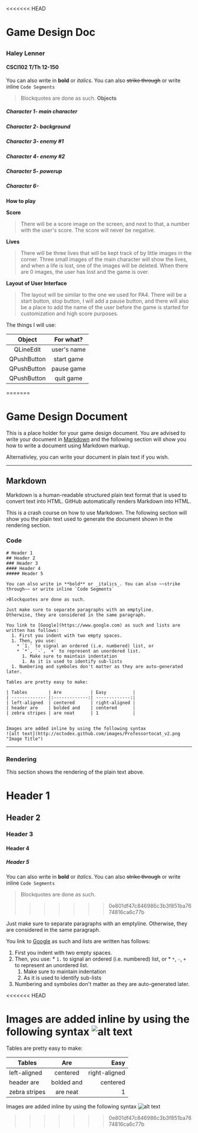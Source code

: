 <<<<<<< HEAD
# Game Design Doc
## 
### Haley Lenner
#### CSCI102 T/Th 12-150

You can also write in **bold** or _italics_. You can also ~~strike through~~ or write inline `Code Segments`

>Blockquotes are done as such.
**Objects**
##### Character 1- main character

##### Character 2- background

##### Character 3- enemy #1

##### Character 4- enemy #2

##### Character 5- powerup

##### Character 6- 

**How to play**

**Score**
>There will be a score image on the screen, and next to that, a number with the user's score.
>The score will never be negative.

**Lives**
>There will be three lives that will be kept track of by little images in the corner. Three
>small images of the main character will show the lives, and when a life is lost, one of the
> images will be deleted. When there are 0 images, the user has lost and the game is over.

**Layout of User Interface**
>The layout will be similar to the one we used for PA4. There will be a start button, stop button,
> I will add a pause button, and there will also be a place to add the name of the user before the 
>game is started for customization and high score purposes. 

The things I will use:

| Object        | For what?     |
|:-------------:|:-------------:|
| QLineEdit     | user's name   |
| QPushButton   | start game    |
| QPushButton   | pause game    |
| QPushButton   | quit  game    |



=======
# Game Design Document
This is a place holder for your game design document. You are advised to write your document in [Markdown](http://daringfireball.net/projects/markdown/) and the following section will show you how to write a document using Markdown markup.

Alternativley, you can write your document in plain text if you wish.

----

## Markdown
Markdown is a human-readable structured plain text format that is used to convert text into HTML. GitHub automatically renders Markdown into HTML.

This is a crash course on how to use Markdown. The following section will show you the plain text used to generate the document shown in the rendering section.

### Code

```
# Header 1
## Header 2
### Header 3
#### Header 4
##### Header 5

You can also write in **bold** or _italics_. You can also ~~strike through~~ or write inline `Code Segments`

>Blockquotes are done as such.

Just make sure to separate paragraphs with an emptyline. 
Otherwise, they are considered in the same paragraph.

You link to [Google](https://www.google.com) as such and lists are written has follows:
  1. First you indent with two empty spaces.
  1. Then, you use:
    * `1.` to signal an ordered (i.e. numbered) list, or
    * `*`, `-`, `+` to represent an unordered list.
      1. Make sure to maintain indentation
      1. As it is used to identify sub-lists
  1. Numbering and symboles don't matter as they are auto-generated later.

Tables are pretty easy to make:

| Tables        | Are           | Easy          |
| ------------- |:-------------:| -------------:|
| left-aligned  | centered      | right-aligned |
| header are    | bolded and    | centered      |
| zebra stripes | are neat      | 1             |


Images are added inline by using the following syntax
![alt text](http://octodex.github.com/images/Professortocat_v2.png "Image Title")
```

----

### Rendering
This section shows the rendering of the plain text above.

# Header 1
## Header 2
### Header 3
#### Header 4
##### Header 5

You can also write in **bold** or _italics_. You can also ~~strike through~~ or write inline `Code Segments`

>Blockquotes are done as such.
>>>>>>> 0e801df47c846986c3b3f851ba7674816ca6c77b

Just make sure to separate paragraphs with an emptyline. 
Otherwise, they are considered in the same paragraph.

You link to [Google](https://www.google.com) as such and lists are written has follows:
  1. First you indent with two empty spaces.
  1. Then, you use:
    * `1.` to signal an ordered (i.e. numbered) list, or
    * `*`, `-`, `+` to represent an unordered list.
      1. Make sure to maintain indentation
      1. As it is used to identify sub-lists
  1. Numbering and symboles don't matter as they are auto-generated later.

<<<<<<< HEAD

Images are added inline by using the following syntax
![alt text](http://octodex.github.com/images/Professortocat_v2.png "Image Title")
=======
Tables are pretty easy to make:

| Tables        | Are           | Easy          |
| ------------- |:-------------:| -------------:|
| left-aligned  | centered      | right-aligned |
| header are    | bolded and    | centered      |
| zebra stripes | are neat      | 1             |


Images are added inline by using the following syntax
![alt text](http://octodex.github.com/images/Professortocat_v2.png "Image Title")

>>>>>>> 0e801df47c846986c3b3f851ba7674816ca6c77b
